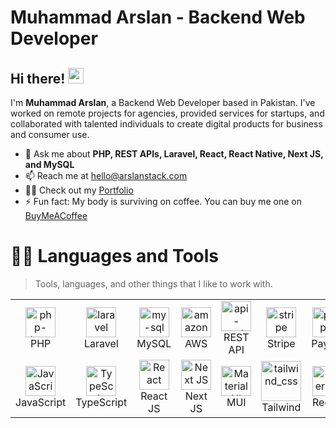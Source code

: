 # Muhammad Arslan - Backend Web Developer

## Hi there! <img src="https://media.giphy.com/media/hvRJCLFzcasrR4ia7z/giphy.gif" width="25">

I'm **Muhammad Arslan**, a Backend Web Developer based in Pakistan. I've worked on remote projects for agencies, provided services for startups, and collaborated with talented individuals to create digital products for business and consumer use.

- 🌱 Ask me about **PHP, REST APIs, Laravel, React, React Native, Next JS, and MySQL**
- 📫 Reach me at [hello@arslanstack.com](mailto:hello@arslanstack.com)
- 🙆‍♂️ Check out my [Portfolio](https://arslanstack.com/)
- ⚡ Fun fact: My body is surviving on coffee. You can buy me one on [BuyMeACoffee](https://www.buymeacoffee.com/arslanstack)

# :man_technologist: Languages and Tools

> Tools, languages, and other things that I like to work with.

<table align="center">
  <tr>
    <td align="center" width="96">
      <a href="http://arslanstack.com/">
        <img width="48" height="48" src="https://img.icons8.com/officel/48/php-logo.png" alt="php-logo"/>
      </a>
      <br>PHP
    </td>
    <td align="center" width="96">
      <a href="http://arslanstack.com/">
        <img width="48" height="48" src="https://img.icons8.com/nolan/48/laravel.png" alt="laravel"/>
      </a>
      <br>Laravel
    </td>
    <td align="center" width="96">
      <a href="http://arslanstack.com/">
        <img width="48" height="48" src="https://img.icons8.com/fluency/48/my-sql.png" alt="my-sql"/>
      </a>
      <br>MySQL
    </td>
    <td align="center" width="96">
      <a href="http://arslanstack.com/">
        <img width="48" height="48" src="https://img.icons8.com/color/48/amazon-web-services.png" alt="amazon-web-services"/>
      </a>
      <br>AWS
    </td>
    </td>
	  <td align="center" width="96">
      <a href="http://arslanstack.com/">
        <img width="48" height="48" src="https://img.icons8.com/arcade/48/api-settings.png" alt="api-settings"/>
      </a>
      <br>REST API
    </td>
    </td>
    <td align="center" width="96">
      <a href="http://arslanstack.com/">
	<img width="48" height="48" src="https://img.icons8.com/color/48/stripe.png" alt="stripe"/>
      </a>
      <br>Stripe
    </td>
    <td align="center" width="96">
      <a href="http://arslanstack.com/">
	<img width="48" height="48" src="https://img.icons8.com/color/48/paypal.png" alt="paypal"/>
      </a>
      <br>Paypal
    </td>
    <td align="center" width="96">
      <a href="http://arslanstack.com/">
	<img width="48" height="48" src="https://img.icons8.com/plasticine/48/google-maps-new.png" alt="google-maps-new"/>
      </a>
      <br>Maps
    </td>
     
  </tr>
  
  <tr>
	  <td align="center" width="96">
      <a href="http://arslanstack.com/">
	<img src="https://upload.wikimedia.org/wikipedia/commons/thumb/9/99/Unofficial_JavaScript_logo_2.svg/1024px-Unofficial_JavaScript_logo_2.svg.png" width="48" height="48" alt="JavaScript" />
      </a>
      <br>JavaScript
    </td>
    <td align="center" width="96">
      <a href="http://arslanstack.com/">
        <img src="https://upload.wikimedia.org/wikipedia/commons/thumb/4/4c/Typescript_logo_2020.svg/1200px-Typescript_logo_2020.svg.png" width="48" height="48" alt="TypeScript" />
      </a>
      <br>TypeScript
    </td>
    <td align="center" width="96">
      <a href="http://arslanstack.com/">
        <img src="https://brandlogos.net/wp-content/uploads/2020/09/react-logo.png" width="48" height="48" alt="React" />
      </a>
      <br>React JS
    </td>
    <td align="center" width="96">
      <a href="http://arslanstack.com/">
       <img src="https://raw.githubusercontent.com/samfromaway/samfromaway/master/.github/images/nextjs.png" width="48" height="48" alt="Next JS" />
      </a>
      <br>Next JS
    </td>
	<td align="center" width="96">
      <a href="http://arslanstack.com/">
        <img src="https://media.zeemly.com/zeemly/product/material-ui.png" width="48" height="48" alt="Material UI" />
      </a>
      <br>MUI
    </td>
	  <td align="center" width="96">
      <a href="http://arslanstack.com/">
        <img width="64" height="64" src="https://img.icons8.com/nolan/64/tailwind_css.png" alt="tailwind_css"/>
      </a>
      <br>Tailwind
    </td>
	   <td align="center" width="96">
      <a href="http://arslanstack.com/">
        <img width="48" height="48" src="https://img.icons8.com/external-tal-revivo-shadow-tal-revivo/48/external-redux-an-open-source-javascript-library-for-managing-application-state-logo-shadow-tal-revivo.png" alt="external-redux-an-open-source-javascript-library-for-managing-application-state-logo-shadow-tal-revivo"/>
      </a>
      <br>Redux
    </td>
	  <td align="center" width="96">
      <a href="http://arslanstack.com/">
        <img width="48" height="48" src="https://img.icons8.com/fluency/48/meta.png" alt="meta"/>
      </a>
      <br>Meta
    </td>
  </tr>
</table>

